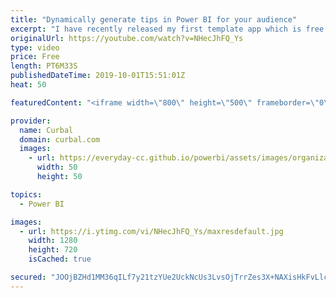 ```yaml
---
title: "Dynamically generate tips in Power BI for your audience"
excerpt: "I have recently released my first template app which is free to download here: http://bit.ly/2othNWm and in that app I created a tip section on each page that regenarates each time someone refreshes the app or it gets automatically refreshed. If you want to know how I did that, check this video out!"
originalUrl: https://youtube.com/watch?v=NHecJhFQ_Ys
type: video
price: Free
length: PT6M33S
publishedDateTime: 2019-10-01T15:51:01Z
heat: 50

featuredContent: "<iframe width=\"800\" height=\"500\" frameborder=\"0\" src=\"https://www.youtube.com/embed/NHecJhFQ_Ys\" allow=\"accelerometer; autoplay; encrypted-media; gyroscope; picture-in-picture\" allowfullscreen></iframe>"

provider:
  name: Curbal
  domain: curbal.com
  images:
    - url: https://everyday-cc.github.io/powerbi/assets/images/organizations/curbal.com-50x50.jpg
      width: 50
      height: 50

topics:
  - Power BI

images:
  - url: https://i.ytimg.com/vi/NHecJhFQ_Ys/maxresdefault.jpg
    width: 1280
    height: 720
    isCached: true

secured: "JOOjBZHd1MM36qILf7y21tzYUe2UckNcUs3LvsOjTrrZes3X+NAXisHkFvLlckkPGY7ZD7eGje53qzjep11xVdha0VVXUDOgxBVUUppo1ttwlHrWAEdEnhrO07rdhmJmEQNf2DD5UGl/u8JoAQf+he7CvKR34QyyJXPiEi/fJM8ttquzDaVeSL74H5LRQOi5KGLzjsb1VJQiYOE+3oTkikx4tA6PtyXF2pVpdFIRVS0dUZqvbSrXezhkI0V/r2tOCDLQcnv9gkID+I79IjpNarS6cyEKsoLGooxteVhI4I6355lHqI6Uh4MeoZGJyuKDatqzJi10miIy1P9jZjim5bz3YdVba+GolHAdm8okUixWIBVTqM35XE6DozP4Tl/Dw6s25BFWH4CiGy5IBX2qfn+5yF/1to9yRlz+Y6V4h/M=;yPz0IAHYh0B/WwL7YErMxA=="
---
```


